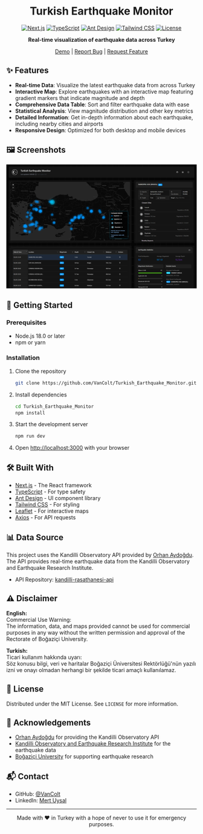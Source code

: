 <div align="center">

# Turkish Earthquake Monitor

[![Next.js](https://img.shields.io/badge/Next.js-14-black?style=for-the-badge&logo=next.js)](https://nextjs.org/)
[![TypeScript](https://img.shields.io/badge/TypeScript-5.0-blue?style=for-the-badge&logo=typescript)](https://www.typescriptlang.org/)
[![Ant Design](https://img.shields.io/badge/Ant%20Design-5.0-blue?style=for-the-badge&logo=ant-design)](https://ant.design/)
[![Tailwind CSS](https://img.shields.io/badge/Tailwind%20CSS-3.0-38B2AC?style=for-the-badge&logo=tailwind-css)](https://tailwindcss.com/)
[![License](https://img.shields.io/badge/License-MIT-green?style=for-the-badge)](LICENSE)

**Real-time visualization of earthquake data across Turkey**

[Demo](https://kandilli.vercel.app) | [Report Bug](https://github.com/VanColt/Turkish_Earthquake_Monitor/issues) | [Request Feature](https://github.com/VanColt/Turkish_Earthquake_Monitor/issues)

</div>

## ✨ Features

- **Real-time Data**: Visualize the latest earthquake data from across Turkey
- **Interactive Map**: Explore earthquakes with an interactive map featuring gradient markers that indicate magnitude and depth
- **Comprehensive Data Table**: Sort and filter earthquake data with ease
- **Statistical Analysis**: View magnitude distribution and other key metrics
- **Detailed Information**: Get in-depth information about each earthquake, including nearby cities and airports
- **Responsive Design**: Optimized for both desktop and mobile devices

## 🖼️ Screenshots

<div align="center">
<img src="public/screenshot.png" alt="Turkish Earthquake Monitor Screenshot" width="800" />
</div>

## 🚀 Getting Started

### Prerequisites

- Node.js 18.0 or later
- npm or yarn

### Installation

1. Clone the repository
   ```sh
   git clone https://github.com/VanColt/Turkish_Earthquake_Monitor.git
   ```

2. Install dependencies
   ```sh
   cd Turkish_Earthquake_Monitor
   npm install
   ```

3. Start the development server
   ```sh
   npm run dev
   ```

4. Open [http://localhost:3000](http://localhost:3000) with your browser

## 🛠️ Built With

- [Next.js](https://nextjs.org/) - The React framework
- [TypeScript](https://www.typescriptlang.org/) - For type safety
- [Ant Design](https://ant.design/) - UI component library
- [Tailwind CSS](https://tailwindcss.com/) - For styling
- [Leaflet](https://leafletjs.com/) - For interactive maps
- [Axios](https://axios-http.com/) - For API requests

## 📊 Data Source

This project uses the Kandilli Observatory API provided by [Orhan Aydoğdu](https://github.com/orhanayd). The API provides real-time earthquake data from the Kandilli Observatory and Earthquake Research Institute.

- API Repository: [kandilli-rasathanesi-api](https://github.com/orhanayd/kandilli-rasathanesi-api)

## ⚠️ Disclaimer

**English:**  
Commercial Use Warning:  
The information, data, and maps provided cannot be used for commercial purposes in any way without the written permission and approval of the Rectorate of Boğaziçi University.

**Turkish:**  
Ticari kullanım hakkında uyarı:  
Söz konusu bilgi, veri ve haritalar Boğaziçi Üniversitesi Rektörlüğü'nün yazılı izni ve onayı olmadan herhangi bir şekilde ticari amaçlı kullanılamaz.

## 📄 License

Distributed under the MIT License. See `LICENSE` for more information.

## 🙏 Acknowledgements

- [Orhan Aydoğdu](https://github.com/orhanayd) for providing the Kandilli Observatory API
- [Kandilli Observatory and Earthquake Research Institute](http://www.koeri.boun.edu.tr/) for the earthquake data
- [Boğaziçi University](http://www.boun.edu.tr/) for supporting earthquake research

## 📬 Contact

- GitHub: [@VanColt](https://github.com/VanColt)
- LinkedIn: [Mert Uysal](https://www.linkedin.com/in/mert-uysal/)

---

<div align="center">

Made with ❤️ in Turkey with a hope of never to use it for emergency purposes.

</div>
